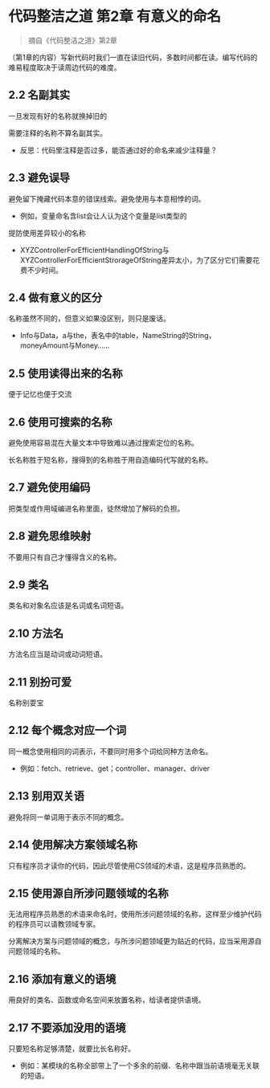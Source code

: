 # 代码整洁之道 第2章 有意义的命名

> 摘自《代码整洁之道》第2章

（第1章的内容）写新代码时我们一直在读旧代码，多数时间都在读。编写代码的难易程度取决于读周边代码的难度。

## 2.2 名副其实

一旦发现有好的名称就换掉旧的

需要注释的名称不算名副其实。

- 反思：代码里注释是否过多，能否通过好的命名来减少注释量？

## 2.3 避免误导

避免留下掩藏代码本意的错误线索。避免使用与本意相悖的词。

- 例如，变量命名含list会让人认为这个变量是list类型的

提防使用差异较小的名称

- XYZControllerForEfficientHandlingOfString与XYZControllerForEfficientStrorageOfString差异太小，为了区分它们需要花费不少时间。

## 2.4 做有意义的区分

名称虽然不同的，但意义如果没区别，则只是废话。

- Info与Data，a与the，表名中的table，NameString的String，moneyAmount与Money……

## 2.5 使用读得出来的名称

便于记忆也便于交流

## 2.6 使用可搜索的名称

避免使用容易混在大量文本中导致难以通过搜索定位的名称。

长名称胜于短名称，搜得到的名称胜于用自造编码代写就的名称。

## 2.7 避免使用编码

把类型或作用域编进名称里面，徒然增加了解码的负担。

## 2.8 避免思维映射

不要用只有自己才懂得含义的名称。

## 2.9 类名

类名和对象名应该是名词或名词短语。

## 2.10 方法名

方法名应当是动词或动词短语。

## 2.11 别扮可爱

名称别耍宝

## 2.12 每个概念对应一个词

同一概念使用相同的词表示，不要同时用多个词给同种方法命名。

- 例如：fetch、retrieve、get；controller、manager、driver

## 2.13 别用双关语

避免将同一单词用于表示不同的概念。

## 2.14 使用解决方案领域名称

只有程序员才读你的代码，因此尽管使用CS领域的术语，这是程序员熟悉的。

## 2.15 使用源自所涉问题领域的名称

无法用程序员熟悉的术语来命名时，使用所涉问题领域的名称，这样至少维护代码的程序员可以请教领域专家。

分离解决方案与问题领域的概念，与所涉问题领域更为贴近的代码，应当采用源自问题领域的名称。

## 2.16 添加有意义的语境

用良好的类名、函数或命名空间来放置名称，给读者提供语境。

## 2.17 不要添加没用的语境

只要短名称足够清楚，就要比长名称好。

- 例如：某模块的名称全部带上了一个多余的前缀、名称中跟当前语境毫无关联的短语。
